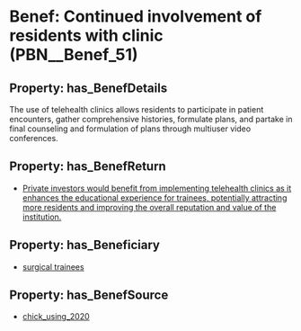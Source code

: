 # Benef: __Continued involvement of residents with clinic__ (PBN__Benef_51)

## Property: has_BenefDetails

The use of telehealth clinics allows residents to participate in patient encounters, gather comprehensive histories, formulate plans, and partake in final counseling and formulation of plans through multiuser video conferences.

## Property: has_BenefReturn

* [Private investors would benefit from implementing telehealth clinics as it enhances the educational experience for trainees, potentially attracting more residents and improving the overall reputation and value of the institution.](../BenefReturn/PBN__BenefReturn_51)

## Property: has_Beneficiary

* [surgical trainees](../Stakeholder/PBN__Stakeholder_42)

## Property: has_BenefSource

* [chick_using_2020](../Article/PBN__Article_11)

